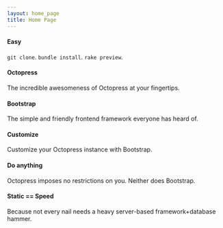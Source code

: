 ```yaml
---
layout: home_page
title: Home Page
---
```


<div class="col-lg-6">
<h4>Easy</h4>

<p>
  <code>git clone</code>.
  <code>bundle install</code>.
  <code>rake preview</code>.
</p>

<h4>Octopress</h4>

<p>The incredible awesomeness of Octopress at your fingertips.</p>

<h4>Bootstrap</h4>

<p>The simple and friendly frontend framework everyone has heard of.</p>

</div>
<div class="col-lg-6">

<h4>Customize</h4>

<p>Customize your Octopress instance with Bootstrap.</p>

<h4>Do anything</h4>

<p>Octopress imposes no restrictions on you. Neither does Bootstrap.</p>

<h4>Static == Speed</h4>

<p>Because not every nail needs a heavy server-based framework+database hammer.</p>

</div>
